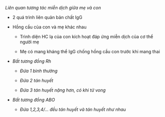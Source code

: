 *Liên quan tương tác miễn dịch giữa mẹ và con*  
- 2 quá trình liên quản bản chất IgG  
- Hồng cầu của con và mẹ khác nhau  
	- Trình diện HC lạ của con kích hoạt đáp ứng miễn dịch của cơ thể người mẹ  
	- Mẹ có mang kháng thể IgG chống hồng cầu con trước khi mang thai  
- _Bất tương đồng Rh_  
	- _Đứa 1 bình thường_  
	- _Đứa 2 tán huyết_  
	- _Đứa 3 tán huyết nặng hơn, có khi tử vong_  
- _Bất tương đồng ABO_  
	- _Đứa 1,2,3,4/… đều tán huyết và tán huyết như nhau_